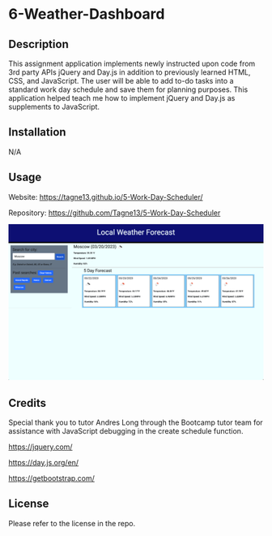 # 6-Weather-Dashboard

## Description

This assignment application implements newly instructed upon code from 3rd party APIs jQuery and Day.js in addition to previously learned HTML, CSS, and JavaScript. The user will be able to add to-do tasks into a standard work day schedule and save them for planning purposes. This application helped teach me how to implement jQuery and Day.js as supplements to JavaScript. 

## Installation

N/A

## Usage

Website: https://tagne13.github.io/5-Work-Day-Scheduler/

Repository: https://github.com/Tagne13/5-Work-Day-Scheduler 

![Screenshot](Assets/Images/Screenshot.png)

## Credits

Special thank you to tutor Andres Long through the Bootcamp tutor team for assistance with JavaScript debugging in the create schedule function. 

https://jquery.com/

https://day.js.org/en/

https://getbootstrap.com/

## License

Please refer to the license in the repo.